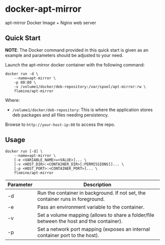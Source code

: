 # docker-apt-mirror
apt-mirror Docker Image + Nginx web server

## Quick Start

**NOTE**: The Docker command provided in this quick start is given as an example
and parameters should be adjusted to your need.

Launch the apt-mirror docker container with the following command:
```
docker run -d \
    --name=apt-mirror \
    -p 80:80 \
    -v /volume1/docker/deb-repository:/var/spool/apt-mirror:rw \
    flomine/apt-mirror
```

Where:
  - `/volume1/docker/deb-repository`: This is where the application stores deb packages and all files needing persistency.

Browse to `http://your-host-ip:80` to access the repo.

## Usage

```
docker run [-d] \
    --name=apt-mirror \
    [-e <VARIABLE_NAME>=<VALUE>]... \
    [-v <HOST_DIR>:<CONTAINER_DIR>[:PERMISSIONS]]... \
    [-p <HOST_PORT>:<CONTAINER_PORT>]... \
    flomine/apt-mirror
```
| Parameter | Description |
|-----------|-------------|
| -d        | Run the container in background.  If not set, the container runs in foreground. |
| -e        | Pass an environment variable to the container.  |
| -v        | Set a volume mapping (allows to share a folder/file between the host and the container).  |
| -p        | Set a network port mapping (exposes an internal container port to the host). |